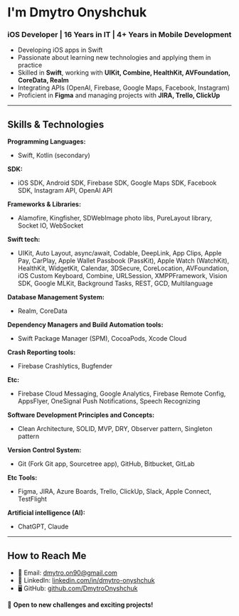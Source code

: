 # I'm Dmytro Onyshchuk

### iOS Developer | 16 Years in IT | 4+ Years in Mobile Development

- Developing iOS apps in Swift
- Passionate about learning new technologies and applying them in practice
- Skilled in **Swift**, working with **UIKit, Combine, HealthKit, AVFoundation, CoreData, Realm**
- Integrating APIs (OpenAI, Firebase, Google Maps, Facebook, Instagram)
- Proficient in **Figma** and managing projects with **JIRA, Trello, ClickUp**

---

## Skills & Technologies  

**Programming Languages:**  
- Swift, Kotlin (secondary)

**SDK:**
- iOS SDK, Android SDK, Firebase SDK, Google Maps SDK, Facebook SDK, Instagram API, OpenAI API

**Frameworks & Libraries:**  
- Alamofire, Kingfisher, SDWebImage photo libs, PureLayout library, Socket IO, WebSocket

**Swift tech:**  
- UIKit, Auto Layout, async/await, Codable, DeepLink, App Clips, Apple Pay, CarPlay, Apple Wallet Passbook (PassKit), Apple Watch (WatchKit), HealthKit, WidgetKit, Calendar, 3DSecure, CoreLocation, AVFoundation, iOS Custom Keyboard, Combine, URLSession, XMPPFramework, Vision SDK, Google MLKit, Background Tasks, REST, GCD, Multilanguage

**Database Management System:**  
- Realm, CoreData

**Dependency Managers and Build Automation tools:**  
- Swift Package Manager (SPM), CocoaPods, Xcode Cloud

**Crash Reporting tools:**  
- Firebase Crashlytics, Bugfender

**Etc:**  
- Firebase Cloud Messaging, Google Analytics, Firebase Remote Config, AppsFlyer, OneSignal Push Notifications, Speech Recognizing

**Software Development Principles and Concepts:**  
- Clean Architecture, SOLID, MVP, DRY, Observer pattern, Singleton pattern

**Version Control System:**  
- Git (Fork Git app, Sourcetree app), GitHub, Bitbucket, GitLab

**Etc Tools:**  
- Figma, JIRA, Azure Boards, Trello, ClickUp, Slack, Apple Connect, TestFlight

**Artificial intelligence (AI):**  
- ChatGPT, Claude

---

## How to Reach Me  

- 📧 Email: [dmytro.on90@gmail.com](mailto:dmytro.on90@gmail.com)  
- 💼 LinkedIn: [linkedin.com/in/dmytro-onyshchuk](https://www.linkedin.com/in/dmytro-onyshchuk/)  
- 🖥 GitHub: [github.com/DmytroOnyshchuk](https://github.com/DmytroOnyshchuk)  

🚀 **Open to new challenges and exciting projects!**
